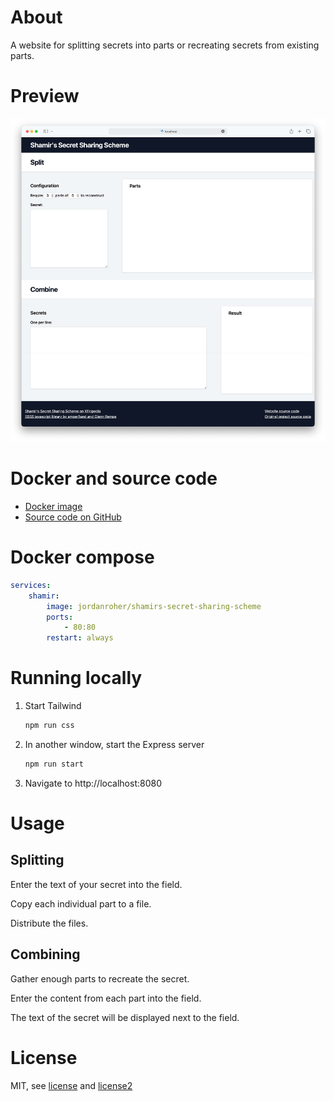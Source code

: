 # About

A website for splitting secrets into parts or recreating secrets from existing parts.

# Preview

<img src="./preview.jpg" alt="Screenshot of this website, showing the Split and Combine functionality" />

# Docker and source code

-   [Docker image](https://hub.docker.com/r/jordanroher/shamirs-secret-sharing-scheme)
-   [Source code on GitHub](https://github.com/notclickable-jordan/shamir)

# Docker compose

```yml
services:
    shamir:
        image: jordanroher/shamirs-secret-sharing-scheme
        ports:
            - 80:80
        restart: always
```

# Running locally

1. Start Tailwind
    ```bash
    npm run css
    ```
1. In another window, start the Express server
    ```bash
    npm run start
    ```
1. Navigate to http://localhost:8080

# Usage

## Splitting

Enter the text of your secret into the field.

Copy each individual part to a file.

Distribute the files.

## Combining

Gather enough parts to recreate the secret.

Enter the content from each part into the field.

The text of the secret will be displayed next to the field.

# License

MIT, see [license](https://github.com/iancoleman/shamir/blob/master/license) and [license2](./license2)
